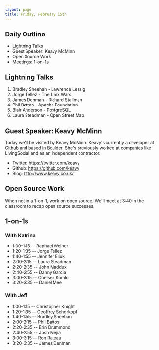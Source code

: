 ```yaml
---
layout: page
title: Friday, February 15th
---
```


## Daily Outline

* Lightning Talks
* Guest Speaker: Keavy McMinn
* Open Source Work
* Meetings: 1-on-1s

## Lightning Talks

1. Bradley Sheehan - Lawrence Lessig
2. Jorge Tellez - The Unix Wars
3. James Denman - Richard Stallman
4. Phil Battos - Apache Foundation
5. Blair Anderson - PostgreSQL
6. Laura Steadman - Open Street Map

## Guest Speaker: Keavy McMinn

Today we'll be visited by Keavy McMinn. Keavy's currently a developer at Github and based in Boulder. She's previously worked at companies like LivingSocial and as an independent contractor.

* Twitter: https://twitter.com/keavy
* Github: https://github.com/keavy
* Blog: http://www.keavy.co.uk/

## Open Source Work

When not in a 1-on-1, work on open source. We'll meet at 3:40 in the classroom to recap open source successes.

## 1-on-1s

### With Katrina

* 1:00-1:15 -- Raphael Weiner
* 1:20-1:35 -- Jorge Tellez
* 1:40-1:55 -- Jennifer Eliuk
* 2:00-2:15 -- Laura Steadman
* 2:20-2:35 -- John Maddux
* 2:40-2:55 -- Danny Garcia
* 3:00-3:15 -- Chelsea Komlo
* 3:20-3:35 -- Daniel Mee

### With Jeff

* 1:00-1:15 -- Christopher Knight
* 1:20-1:35 -- Geoffrey Schorkopf
* 1:40-1:55 -- Bradley Sheehan
* 2:00-2:15 -- Phil Battos
* 2:20-2:35 -- Erin Drummond
* 2:40-2:55 -- Josh Mejia
* 3:00-3:15 -- Ron Rateau
* 3:20-3:35 -- James Denman
